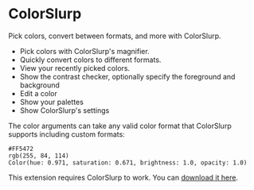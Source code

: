 # ColorSlurp

Pick colors, convert between formats, and more with ColorSlurp.

- Pick colors with ColorSlurp's magnifier.
- Quickly convert colors to different formats.
- View your recently picked colors.
- Show the contrast checker, optionally specify the foreground and background
- Edit a color
- Show your palettes
- Show ColorSlurp's settings

The color arguments can take any valid color format that ColorSlurp supports including custom formats:

```
#FF5472
rgb(255, 84, 114)
Color(hue: 0.971, saturation: 0.671, brightness: 1.0, opacity: 1.0)
```

This extension requires ColorSlurp to work. You can [download it here](https://colorslurp.com).
